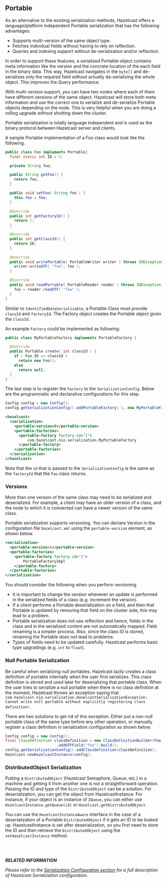 


## Portable

As an alternative to the existing serialization methods, Hazelcast offers a language/platform independent Portable serialization that has the following advantages:

-   Supports multi-version of the same object type.
-   Fetches individual fields without having to rely on reflection.
-   Queries and indexing support without de-serialization and/or reflection.

In order to support these features, a serialized Portable object contains meta information like the version and the concrete location of the each field in the binary data. This way, Hazelcast navigates in the `byte[]` and de-serializes only the required field without actually de-serializing the whole object. This improves the Query performance.

With multi-version support, you can have two nodes where each of them have different versions of the same object. Hazelcast will store both meta information and use the correct one to serialize and de-serialize Portable objects depending on the node. This is very helpful when you are doing a rolling upgrade without shutting down the cluster.

Portable serialization is totally language independent and is used as the binary protocol between Hazelcast server and clients.

A sample Portable implementation of a Foo class would look like the following.

```java
public class Foo implements Portable{
  final static int ID = 5;

  private String foo;

  public String getFoo() {
    return foo;
  }

  public void setFoo( String foo ) {
    this.foo = foo;
  }

  @Override
  public int getFactoryId() {
    return 1;
  }

  @Override
  public int getClassId() {
    return ID;
  }

  @Override
  public void writePortable( PortableWriter writer ) throws IOException {
    writer.writeUTF( "foo", foo );
  }

  @Override
  public void readPortable( PortableReader reader ) throws IOException {
    foo = reader.readUTF( "foo" );
  }
}        
```

Similar to `IdentifiedDataSerializable`, a Portable Class must provide `classId` and `factoryId`. The Factory object creates the Portable object given the `classId`.

An example `Factory` could be implemented as following:

```java
public class MyPortableFactory implements PortableFactory {

  @Override
  public Portable create( int classId ) {
    if ( Foo.ID == classId )
      return new Foo();
    else
      return null;
  }
}            
```

The last step is to register the `Factory` to the `SerializationConfig`. Below are the programmatic and declarative configurations for this step.


```java
Config config = new Config();
config.getSerializationConfig().addPortableFactory( 1, new MyPortableFactory() );
```


```xml
<hazelcast>
  <serialization>
    <portable-version>0</portable-version>
    <portable-factories>
      <portable-factory factory-id="1">
          com.hazelcast.nio.serialization.MyPortableFactory
      </portable-factory>
    </portable-factories>
  </serialization>
</hazelcast>
```


Note that the `id` that is passed to the `SerializationConfig` is the same as the `factoryId` that the `Foo` class returns.


### Versions

More than one version of the same class may need to be serialized and deserialized.  For example, a client may have an older version of a class, and the node to which it is connected can have a newer version of the same class. 

Portable serialization supports versioning. You can declare Version in the configuration file `hazelcast.xml` using the `portable-version` element, as shown below.

```xml
<serialization>
  <portable-version>1</portable-version>
  <portable-factories>
    <portable-factory factory-id="1">
        PortableFactoryImpl
    </portable-factory>
  </portable-factories>
</serialization>
```

You should consider the following when you perform versioning.

- It is important to change the version whenever an update is performed in the serialized fields of a class (e.g. increment the version).
- If a client performs a Portable deserialization on a field, and then that Portable is updated by removing that field on the cluster side, this may lead to a problem.
- Portable serialization does not use reflection and hence, fields in the class and in the serialized content are not automatically mapped. Field renaming is a simpler process. Also, since the class ID is stored, renaming the Portable does not lead to problems.
- Types of fields need to be updated carefully. Hazelcast performs basic type upgradings (e.g. `int` to `float`).

### Null Portable Serialization

Be careful when serializing null portables. Hazelcast lazily creates a class definition of portable internally
when the user first serializes. This class definition is stored and used later for deserializing that portable class. When
the user tries to serialize a null portable when there is no class definition at the moment, Hazelcast throws an
exception saying that `com.hazelcast.nio.serialization.HazelcastSerializationException: Cannot write null portable
without explicitly registering class definition!`. 

There are two solutions to get rid of this exception. Either put
a non-null portable class of the same type before any other operation, or manually register a class definition in serialization configuration as shown below.

```java
Config config = new Config();
final ClassDefinition classDefinition = new ClassDefinitionBuilder(Foo.factoryId, Foo.getClassId)
                       .addUTFField("foo").build();
config.getSerializationConfig().addClassDefinition(classDefinition);
Hazelcast.newHazelcastInstance(config);
```


### DistributedObject Serialization

Putting a `DistributedObject` (Hazelcast Semaphore, Queue, etc.) in a machine and getting it from another one is not a straightforward operation. Passing the ID and type of the `DistributedObject` can be a solution. For deserialization, you can get the object from HazelcastInstance. For instance, if your object is an instance of `IQueue`, you can either use `HazelcastInstance.getQueue(id)` or `Hazelcast.getDistributedObject`.

You can use the `HazelcastInstanceAware` interface in the case of a deserialization of a Portable `DistributedObject` if it gets an ID to be looked up. HazelcastInstance is set after deserialization, so you first need to store the ID and then retrieve the `DistributedObject` using the `setHazelcastInstance` method. 


<br></br>

***RELATED INFORMATION***


*Please refer to the [Serialization Configuration section](#serialization-configuration) for a full description of Hazelcast Serialization configuration.*

 


